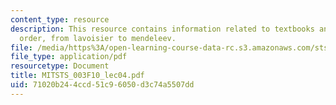 ```yaml
---
content_type: resource
description: This resource contains information related to textbooks and chemical
  order, from lavoisier to mendeleev.
file: /media/https%3A/open-learning-course-data-rc.s3.amazonaws.com/sts-003-the-rise-of-modern-science-fall-2010/71020b244ccd51c96050d3c74a5507dd_MITSTS_003F10_lec04.pdf
file_type: application/pdf
resourcetype: Document
title: MITSTS_003F10_lec04.pdf
uid: 71020b24-4ccd-51c9-6050-d3c74a5507dd
---
```

